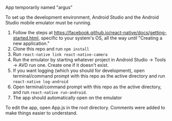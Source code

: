App temporarily named "argus"

To set up the development environment, Android Studio and the Android Studio mobile emulator must be running. 

1. Follow the steps at https://facebook.github.io/react-native/docs/getting-started.html, specific to your system's OS, all the way *until* "Creating a new application." 
2. Clone this repo and run `npm install`
3. Run `react-native link react-native-camera`
4. Run the emulator by starting whatever project in Android Studio -> Tools -> AVD run one. Create one if it doesn't exist.
5. If you want logging (which you should for development), open terminal/command prompt with this repo as the active directory and run `react-native log-android` 
6. Open terminal/command prompt with this repo as the active directory, and run `react-native run-android`. 
7. The app should automatically open on the emulator

To edit the app, open App.js in the root directory. Comments were added to make things easier to understand.